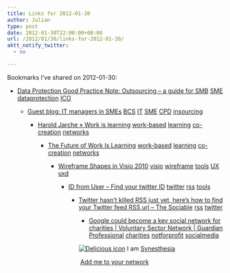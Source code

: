 ```yaml
---
title: Links for 2012-01-30
author: Julian
type: post
date: 2012-01-30T22:00:00+00:00
url: /2012/01/30/links-for-2012-01-30/
aktt_notify_twitter:
  - no

---
```

Bookmarks I&#8217;ve shared on 2012-01-30:

  * [Data Protection Good Practice Note: Outsourcing &#8211; a guide for SMB][1] 
    [SME][2] [dataprotection][3] [ICO][4] </li> 
    
      * [Guest blog: IT managers in SMEs][5] 
        [BCS][6] [IT][7] [SME][2] [CPD][8] [insourcing][9] </li> 
        
          * [Harold Jarche &raquo; Work is learning][10] 
            [work-based][11] [learning][12] [co-creation][13] [networks][14] </li> 
            
              * [The Future of Work Is Learning][15] 
                [work-based][11] [learning][12] [co-creation][13] [networks][14] </li> 
                
                  * [Wireframe Shapes in Visio 2010][16] 
                    [visio][17] [wireframe][18] [tools][19] [UX][20] [uxd][21] </li> 
                    
                      * [ID from User &#8211; Find your twitter ID][22] 
                        [twitter][23] [rss][24] [tools][19] </li> 
                        
                          * [Twitter hasn&rsquo;t killed RSS just yet, here&rsquo;s how to find your Twitter feed RSS url &#8211; The Sociable][25] 
                            [rss][24] [twitter][23] </li> 
                            
                              * [Google could become a key social network for charities | Voluntary Sector Network | Guardian Professional][26] 
                                [charities][27] [notforprofit][28] [socialmedia][29] </li> </ul> 
                                
                                <p class="deliciouslink">
                                  <a href="http://del.icio.us/synesthesia" title="See all my bookmarks on del.icio.us"><img src="https://www.synesthesia.co.uk/images/deliciousicon.jpg" alt="Delicious icon" /></a>&nbsp;I am <a href="http://del.icio.us/synesthesia" title="See all my bookmarks on del.icio.us">Synesthesia</a>
                                </p>
                                
                                <p class="deliciouslink">
                                  <a href="http://del.icio.us/network?add=synesthesia" title="Add me to your del.icio.us network"><img src="https://www.synesthesia.co.uk/images/add.gif" alt="" /></a>&nbsp;<a href="http://del.icio.us/network?add=synesthesia" title="Add me to your del.icio.us network">Add me to your network</a>
                                </p>

 [1]: http://www.ico.gov.uk/upload/documents/library/data_protection/practical_application/outsourcing_-_a_guide_for_small_and_medium_businesses.pdf
 [2]: http://www.delicious.com/synesthesia/SME
 [3]: http://www.delicious.com/synesthesia/dataprotection
 [4]: http://www.delicious.com/synesthesia/ICO
 [5]: http://www.bcs.org/content/conBlogPost/1996
 [6]: http://www.delicious.com/synesthesia/BCS
 [7]: http://www.delicious.com/synesthesia/IT
 [8]: http://www.delicious.com/synesthesia/CPD
 [9]: http://www.delicious.com/synesthesia/insourcing
 [10]: http://www.jarche.com/2010/10/work-is-learning-so-what
 [11]: http://www.delicious.com/synesthesia/work-based
 [12]: http://www.delicious.com/synesthesia/learning
 [13]: http://www.delicious.com/synesthesia/co-creation
 [14]: http://www.delicious.com/synesthesia/networks
 [15]: http://www.elsua.net/2011/10/05/the-future-of-work-is-learning/?utm_source=feedburner
 [16]: http://blogs.msdn.com/b/visio/archive/2009/12/22/wireframe-shapes-in-visio-2010.aspx
 [17]: http://www.delicious.com/synesthesia/visio
 [18]: http://www.delicious.com/synesthesia/wireframe
 [19]: http://www.delicious.com/synesthesia/tools
 [20]: http://www.delicious.com/synesthesia/UX
 [21]: http://www.delicious.com/synesthesia/uxd
 [22]: http://www.idfromuser.com/
 [23]: http://www.delicious.com/synesthesia/twitter
 [24]: http://www.delicious.com/synesthesia/rss
 [25]: http://sociable.co/social-media/twitter-hasnt-killed-rss-just-yet-heres-how-to-find-your-twitter-feed-rss-url
 [26]: http://www.guardian.co.uk/voluntary-sector-network/2012/jan/19/google-plus-social-network-charities?newsfeed=true
 [27]: http://www.delicious.com/synesthesia/charities
 [28]: http://www.delicious.com/synesthesia/notforprofit
 [29]: http://www.delicious.com/synesthesia/socialmedia
